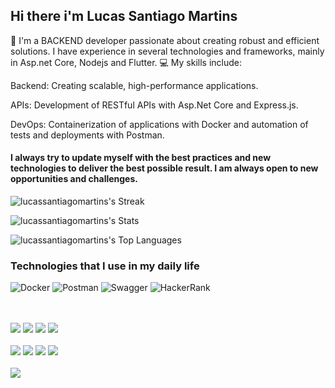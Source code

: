 ## Hi there i'm Lucas Santiago Martins

👋 I'm a BACKEND developer passionate about creating robust and efficient solutions. I have experience in several technologies and frameworks, mainly in Asp.net Core, Nodejs and Flutter. 💻 My skills include:

Backend: Creating scalable, high-performance applications.

APIs: Development of RESTful APIs with Asp.Net Core and Express.js.

DevOps: Containerization of applications with Docker and automation of tests and deployments with Postman. 

#### I always try to update myself with the best practices and new technologies to deliver the best possible result. I am always open to new opportunities and challenges.

![lucassantiagomartins's Streak](https://github-readme-streak-stats.herokuapp.com/?user=lucassantiagomartins&theme=blueberry&hide_border=true)

![lucassantiagomartins's Stats](https://github-readme-stats.vercel.app/api?username=lucassantiagomartins&theme=blueberry&show_icons=true&hide_border=true&count_private=true)

![lucassantiagomartins's Top Languages](https://github-readme-stats.vercel.app/api/top-langs/?username=lucassantiagomartins&theme=blueberry&show_icons=true&hide_border=true&layout=compact)

### Technologies that I use in my daily life
![Docker](https://img.shields.io/badge/docker-%230db7ed.svg?style=for-the-badge&logo=docker&logoColor=white) ![Postman](https://img.shields.io/badge/Postman-FF6C37?style=for-the-badge&logo=postman&logoColor=white) ![Swagger](https://img.shields.io/badge/-Swagger-%23Clojure?style=for-the-badge&logo=swagger&logoColor=white) ![HackerRank](https://img.shields.io/badge/-Hackerrank-2EC866?style=for-the-badge&logo=HackerRank&logoColor=white) <div style="display:inline_block"><br/><br/> <img src="https://github.com/user-attachments/assets/149e1501-9812-49ba-a631-9be0df5d02ba"> <img src="https://img.shields.io/badge/node.js-6DA55F?style=for-the-badge&logo=node.js&logoColor=whitek"> <img src="https://img.shields.io/badge/Flutter-%2302569B.svg?style=for-the-badge&logo=Flutter&logoColor=whitek"> <img src="https://img.shields.io/badge/django-%23092E20.svg?style=for-the-badge&logo=django&logoColor=white"> <br> <br> <img src="https://img.shields.io/badge/MySQL-00000F?style=for-the-badge&logo=mysql&logoColor=white"> <img src="https://img.shields.io/badge/PostgreSQL-316192?style=for-the-badge&logo=postgresql&logoColor=white"> <img src="https://img.shields.io/badge/redis-%23DD0031.svg?&style=for-the-badge&logo=redis&logoColor=white"> <img src="https://img.shields.io/badge/rabbitmq-%23FF6600.svg?&style=for-the-badge&logo=rabbitmq&logoColor=white"> <br> <br> <img src="https://img.shields.io/badge/Linux-FCC624?style=for-the-badge&logo=linux&logoColor=black"> </div>
